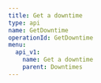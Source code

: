 ```yaml
---
title: Get a downtime
type: api
name: GetDowntime
operationId: GetDowntime
menu:
  api_v1:
    name: Get a downtime
    parent: Downtimes
---
```

